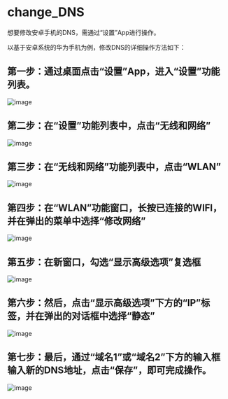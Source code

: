 # change_DNS

想要修改安卓手机的DNS，需通过“设置”App进行操作。

以基于安卓系统的华为手机为例，修改DNS的详细操作方法如下：


## 第一步：通过桌面点击“设置”App，进入“设置”功能列表。

![image](https://p3.pstatp.com/large/pgc-image/f21c8d0457654705841ec7443344d13a)


## 第二步：在“设置”功能列表中，点击“无线和网络”
![image](https://p3.pstatp.com/large/pgc-image/87819f03929f4759bcd67d2a0cf0b3af)



## 第三步：在“无线和网络”功能列表中，点击“WLAN”
![image](https://p1.pstatp.com/large/pgc-image/3d2f8c518d2e4819bcc4bc8203200faf)



## 第四步：在“WLAN”功能窗口，长按已连接的WIFI，并在弹出的菜单中选择“修改网络”
![image](https://p1.pstatp.com/large/pgc-image/ebe751f8989047be9ffdbcad87b7534e)



## 第五步：在新窗口，勾选“显示高级选项”复选框
![image](https://p1.pstatp.com/large/pgc-image/7aacb65ba2134e559954b3e55186822d)



## 第六步：然后，点击“显示高级选项”下方的“IP”标签，并在弹出的对话框中选择“静态”
![image](https://p1.pstatp.com/large/pgc-image/75b24d5bdb1f4071af8cb3e2daab89d4)



## 第七步：最后，通过“域名1”或“域名2”下方的输入框输入新的DNS地址，点击“保存”，即可完成操作。
![image](https://p3.pstatp.com/large/pgc-image/72a0861cf3e94f9d8f0d039ef28bf948)
